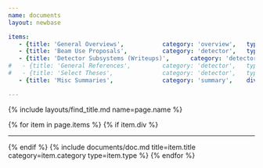 ```yaml
---
name: documents
layout: newbase

items:
   - {title: 'General Overviews',			category: 'overview',	type: 'document'}
   - {title: 'Beam Use Proposals',			category: 'detector',	type: 'bup'}
   - {title: 'Detector Subsystems (Writeups)',		category: 'detector',	type: 'writeup'}
#   - {title: 'General References',			category: 'detector',	type: 'reference'}
#   - {title: 'Select Theses',				category: 'detector',	type: 'thesis'}
   - {title: 'Misc Summaries',				category: 'summary',	div: yes }

---
```

{% include layouts/find_title.md name=page.name %}

{% for item in page.items %}
{% if item.div %}<hr/>{% endif %}
{% include documents/doc.md title=item.title category=item.category type=item.type %}
{% endfor %}
